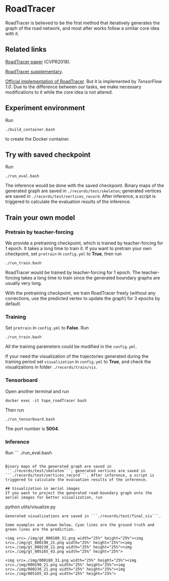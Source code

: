 # RoadTracer 

RoadTracer is believed to be the first method that iteratively generates the graph of the road network, and most after works follow a similar core idea with it. 

## Related links
[RoadTracer paper](https://arxiv.org/abs/1802.03680) (CVPR2018).

[RoadTracer supplementary](https://roadmaps.csail.mit.edu/roadtracer/supplementary.pdf).

[Official implementation of RoadTracer](https://github.com/mitroadmaps/roadtracer). But it is implemented by *TensorFlow 1.0*. Due to the difference between our tasks, we make necessary modifications to it while the core idea is not altered.


## Experiment environment 
Run 
```
./build_container.bash
``` 
to create the Docker container.

## Try with saved checkpoint
Run 
```
./run_eval.bash
```
The inference would be done with the saved checkpoint. Binary maps of the generated graph are saved in ```./records/test/skeleton```; generated vertices are saved in ```./records/test/vertices_record```. After inference, a script is triggered to calculate the evaluation results of the inference.

## Train your own model

### Pretrain by teacher-forcing
We provide a pretraining checkpoint, which is trained by teacher-forcing for 1 epoch. It takes a long time to train it. If you want to pretrain your own checkpoint, set ```pretrain``` in ```config.yml``` to **True**, then run 
```
./run_train.bash
```
RoadTracer would be trained by teacher-forcing for 1 epoch. The teacher-forcing takes a long time to train since the generated boundary graphs are usually very long.

With the pretraining checkpoint, we train RoadTracer freely (without any corrections, use the predicted vertex to update the graph) for 3 epochs by default. 

### Training
Set ```pretrain``` in ```config.yml``` to **False**. Run 
```
./run_train.bash
```
All the training parameters could be modified in the ```config.yml```.

If your need the visualization of the trajectories generated during the training period set ```visualization``` in ```config.yml``` to **True**, and check the visualizations in folder ```./records/train/vis```. 



### Tensorboard
Open another terminal and run 
```
docker exec -it topo_roadTracer bash
``` 
Then run 
```
./run_tensorboard.bash
``` 
The port number is **5004**.

### Inference
Run ```
./run_eval.bash
```, the inference would be done with the saved checkpoint. 

Binary maps of the generated graph are saved in ```./records/test/skeleton```; generated vertices are saved in ```./records/test/vertices_record```. After inference, a script is triggered to calculate the evaluation results of the inference.

## Visualization in aerial images
If you want to project the generated road-boundary graph onto the aerial images for better visualization, run
```
python utils/visualize.py
```
Generated visualizations are saved in ```./records/test/final_vis```.

Some examples are shown below. Cyan lines are the ground truth and green lines are the prediction.

<img src=./img/gt_000180_31.png width="25%" height="25%"><img src=./img/gt_000190_21.png width="25%" height="25%"><img src=./img/gt_000230_21.png width="25%" height="25%"><img src=./img/gt_005165_43.png width="25%" height="25%">

<img src=./img/000180_31.png width="25%" height="25%"><img src=./img/000190_21.png width="25%" height="25%"><img src=./img/000230_21.png width="25%" height="25%"><img src=./img/005165_43.png width="25%" height="25%">